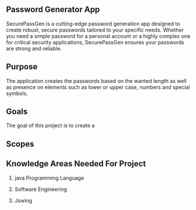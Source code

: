 <h2><strong>Password Generator App</strong></h2>
SecurePassGen is a cutting-edge password generation app designed to create robust, secure passwords tailored to your specific needs. 
Whether you need a simple password for a personal account or a highly complex one for critical security applications, SecurePassGen ensures your passwords are strong and reliable.

<h2><strong>Purpose</strong></h2>
The application creates the passwords based on the wanted length as well as presence on elements such as lower or upper case, numbers and special symbols.

<h2><strong>Goals</strong></h2>
The goal of this project is to create a 

<h2><strong>Scopes</strong></h2>


<h2><strong>Knowledge Areas Needed For Project</strong></h2>

1. java Programming Language

2. Software Engineering
   
3. Jswing
